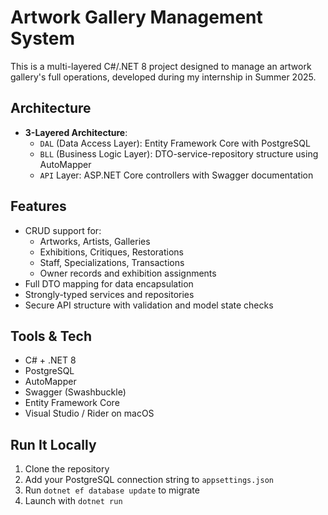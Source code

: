 # Artwork Gallery Management System

This is a multi-layered C#/.NET 8 project designed to manage an artwork gallery's full operations, developed during my internship in Summer 2025.

## Architecture
- **3-Layered Architecture**:
  - `DAL` (Data Access Layer): Entity Framework Core with PostgreSQL
  - `BLL` (Business Logic Layer): DTO-service-repository structure using AutoMapper
  - `API` Layer: ASP.NET Core controllers with Swagger documentation

## Features
- CRUD support for:
  - Artworks, Artists, Galleries
  - Exhibitions, Critiques, Restorations
  - Staff, Specializations, Transactions
  - Owner records and exhibition assignments
- Full DTO mapping for data encapsulation
- Strongly-typed services and repositories
- Secure API structure with validation and model state checks

## Tools & Tech
- C# + .NET 8
- PostgreSQL
- AutoMapper
- Swagger (Swashbuckle)
- Entity Framework Core
- Visual Studio / Rider on macOS

## Run It Locally
1. Clone the repository
2. Add your PostgreSQL connection string to `appsettings.json`
3. Run `dotnet ef database update` to migrate
4. Launch with `dotnet run`
